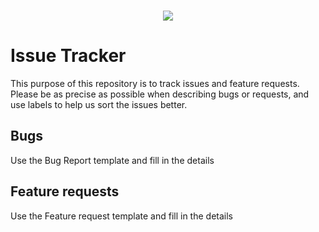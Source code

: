 <br>
<p align="center" >
  <a href="https://www.communicate.no/en/connxio"><img src="https://www.communicate.no/hubfs/connxio_logo.svg" /></a>
</p>

# Issue Tracker

This purpose of this repository is to track issues and feature requests. Please be as precise as possible when describing bugs or requests, and use labels to help us sort the issues better.

## Bugs
Use the Bug Report template and fill in the details

## Feature requests
Use the Feature request template and fill in the details
